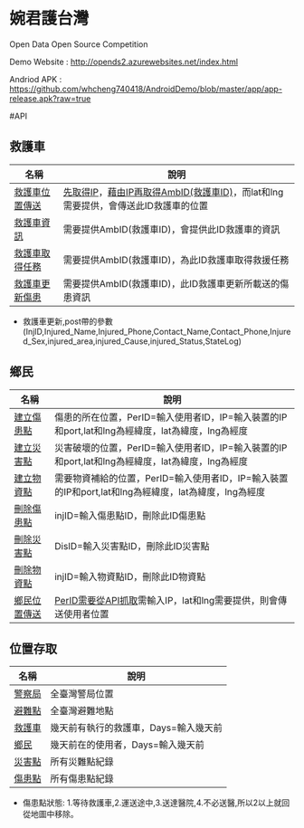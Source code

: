 # 婉君護台灣 
Open Data Open Source Competition

Demo Website : http://opends2.azurewebsites.net/index.html

Andriod APK  : https://github.com/whcheng740418/AndroidDemo/blob/master/app/app-release.apk?raw=true


#API




救護車
------
|名稱|說明
|------|----------
|[救護車位置傳送](http://opends2.azurewebsites.net/api/dynamic/AmbulancePoint.php?AmbID=「救護車ID」&IP=「裝置的IP和port」&lat=「緯度」&lng=「經度」)|[先取得IP](http://opends2.azurewebsites.net/api/dynamic/getClientIp.php?callback=SysGetIP)，[藉由IP再取得AmbID(救護車ID)](http://opends2.azurewebsites.net/api/dynamic/AmbulanceInit.php?IP=「裝置的IP和port」)，而lat和lng需要提供，會傳送此ID救護車的位置
|[救護車資訊](http://opends2.azurewebsites.net/api/dynamic/ambulanceInfo.php?AmbID=「救護車ID」)|需要提供AmbID(救護車ID)，會提供此ID救護車的資訊
|[救護車取得任務](http://opends2.azurewebsites.net/api/dynamic/ambulanceTask.php?AmbID=「救護車ID」)|需要提供AmbID(救護車ID)，為此ID救護車取得救援任務
|[救護車更新傷患](http://opends2.azurewebsites.net/api/dynamic/ambulanceTask.php?AmbID=「救護車ID」)|需要提供AmbID(救護車ID)，此ID救護車更新所載送的傷患資訊
* 救護車更新,post帶的參數(InjID,Injured_Name,Injured_Phone,Contact_Name,Contact_Phone,Injured_Sex,injured_area,injured_Cause,injured_Status,StateLog)


鄉民
-----
|名稱|說明
|------|----------
|[建立傷患點](http://opends2.azurewebsites.net/api/dynamic/InjuredInit.php?Type=Per&PerID=「使用者ID」&IP=「裝置的IP和port」&lat=「緯度」&lng=「經度」)|傷患的所在位置，PerID=輸入使用者ID，IP=輸入裝置的IP和port,lat和lng為經緯度，lat為緯度，lng為經度  
|[建立災害點](http://opends2.azurewebsites.net/api/dynamic/DisasterInit.php?PerID=「使用者ID」&IP=「裝置的IP和port」&lat=「緯度」&lng=「經度」)|災害破壞的位置，PerID=輸入使用者ID，IP=輸入裝置的IP和port,lat和lng為經緯度，lat為緯度，lng為經度  
|[建立物資點](http://opends2.azurewebsites.net/api/dynamic/SuppliesInit.php?PerID=「使用者ID」ID&IP=「裝置的IP和port」&lat=「緯度」&lng=「經度」)|需要物資補給的位置，PerID=輸入使用者ID，IP=輸入裝置的IP和port,lat和lng為經緯度，lat為緯度，lng為經度  
|[刪除傷患點](http://opends2.azurewebsites.net/api/dynamic/InjuredCancel.php?injID=「傷患點ID」)|injID=輸入傷患點ID，刪除此ID傷患點
|[刪除災害點](http://opends2.azurewebsites.net/api/dynamic/DisasterCancel.php?DisID=「災害點ID」)|DisID=輸入災害點ID，刪除此ID災害點
|[刪除物資點](http://opends2.azurewebsites.net/api/dynamic/SuppliesCancel.php?injID=「物資點ID」)|injID=輸入物資點ID，刪除此ID物資點
|[鄉民位置傳送](http://opends2.azurewebsites.net/api/dynamic/InjuredInit.php?Type=Per&PerID=「使用者ID」&IP=「裝置的IP和port」&lat=「緯度」&lng=「經度」)|[PerID需要從API抓取](http://opends2.azurewebsites.net/api/dynamic/PersonInit.php?IP=「裝置的IP和port」)需輸入IP，lat和lng需要提供，則會傳送使用者位置


位置存取
---------
|名稱|說明
|-------|---------
|[警察局](http://opends2.azurewebsites.net/api/static/police.php)|全臺灣警局位置
|[避難點](http://opends2.azurewebsites.net/api/static/shelter.php)|全臺灣避難地點
|[救護車](http://opends2.azurewebsites.net/api/dynamic/ambulanceSync.php?Days=「天數」)|幾天前有執行的救護車，Days=輸入幾天前
|[鄉民](http://opends2.azurewebsites.net/api/dynamic/person.php?Days=「天數」)|幾天前在的使用者，Days=輸入幾天前
|[災害點](http://opends2.azurewebsites.net/api/dynamic/disaster.php)|所有災難點紀錄
|[傷患點](http://opends2.azurewebsites.net/api/dynamic/injured.php)|所有傷患點紀錄
* 傷患點狀態: 1.等待救護車,2.運送途中,3.送達醫院,4.不必送醫,所以2以上就回從地圖中移除。

